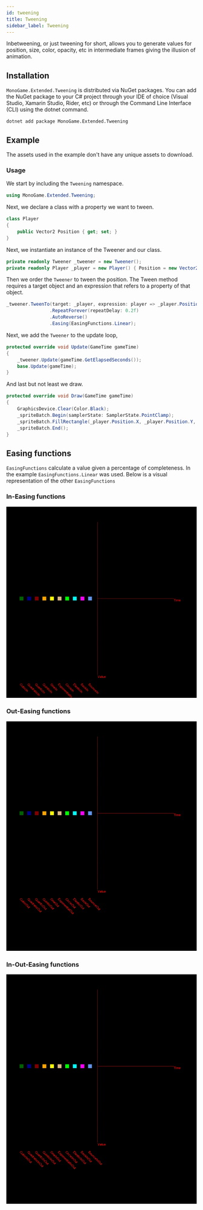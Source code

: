 ```yaml
---
id: tweening
title: Tweening
sidebar_label: Tweening
---
```


Inbetweening, or just tweening for short, allows you to generate values for position, size, color, opacity, etc in intermediate frames giving the illusion of animation.

## Installation

`MonoGame.Extended.Tweening` is distributed via NuGet packages. You can add the NuGet package to your C# project through your IDE of choice (Visual Studio, Xamarin Studio, Rider, etc) or through the Command Line Interface (CLI) using the dotnet command.

```
dotnet add package MonoGame.Extended.Tweening
```

## Example

The assets used in the example don't have any unique assets to download.

### Usage

We start by including the `Tweening` namespace.

```csharp
using MonoGame.Extended.Tweening;
```

Next, we declare a class with a property we want to tween.

```csharp
class Player
{
    public Vector2 Position { get; set; }
}
```

Next, we instantiate an instance of the Tweener and our class.

```csharp
private readonly Tweener _tweener = new Tweener();
private readonly Player _player = new Player() { Position = new Vector2(200, 50) };
```

Then we order the `Tweener` to tween the position.
The Tween method requires a target object and an expression that refers to a property of that object.

```csharp
_tweener.TweenTo(target: _player, expression: player => _player.Position, toValue: new Vector2(550, 50), duration: 2, delay: 1)
                .RepeatForever(repeatDelay: 0.2f)
                .AutoReverse()
                .Easing(EasingFunctions.Linear);
```

Next, we add the `Tweener` to the update loop,

```csharp
protected override void Update(GameTime gameTime)
{
    _tweener.Update(gameTime.GetElapsedSeconds());
    base.Update(gameTime);
}
```

And last but not least we draw.

```csharp
protected override void Draw(GameTime gameTime)
{
    GraphicsDevice.Clear(Color.Black);
    _spriteBatch.Begin(samplerState: SamplerState.PointClamp);
    _spriteBatch.FillRectangle(_player.Position.X, _player.Position.Y, Size.X, Size.Y, Color.Red);
    _spriteBatch.End();
}
```

## Easing functions

`EasingFunctions` calculate a value given a percentage of completeness.
In the example `EasingFunctions.Linear` was used. Below is a visual representation of the other `EasingFunctions`

### In-Easing functions

![In-Easing functions](inEasing.gif)

### Out-Easing functions

![Out-Easing functions](outEasing.gif)

### In-Out-Easing functions

![In-Out-Easing functions](inOutEasing.gif)